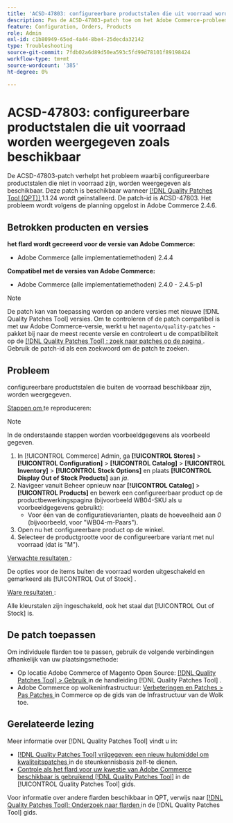 ```yaml
---
title: 'ACSD-47803: configureerbare productstalen die uit voorraad worden weergegeven zoals beschikbaar'
description: Pas de ACSD-47803-patch toe om het Adobe Commerce-probleem op te lossen wanneer stalen van producten die uit voorraad kunnen worden geconfigureerd, worden weergegeven als beschikbaar.
feature: Configuration, Orders, Products
role: Admin
exl-id: c1b80949-65ed-4a44-8be4-25decda32142
type: Troubleshooting
source-git-commit: 7fdb02a6d89d50ea593c5fd99d78101f89198424
workflow-type: tm+mt
source-wordcount: '385'
ht-degree: 0%

---
```


# ACSD-47803: configureerbare productstalen die uit voorraad worden weergegeven zoals beschikbaar

De ACSD-47803-patch verhelpt het probleem waarbij configureerbare productstalen die niet in voorraad zijn, worden weergegeven als beschikbaar. Deze patch is beschikbaar wanneer [[!DNL Quality Patches Tool (QPT)] ](https://experienceleague.adobe.com/nl/docs/commerce-operations/tools/quality-patches-tool/quality-patches-tool-to-self-serve-quality-patches) 1.1.24 wordt geïnstalleerd. De patch-id is ACSD-47803. Het probleem wordt volgens de planning opgelost in Adobe Commerce 2.4.6.

## Betrokken producten en versies

**het flard wordt gecreeerd voor de versie van Adobe Commerce:**

* Adobe Commerce (alle implementatiemethoden) 2.4.4

**Compatibel met de versies van Adobe Commerce:**

* Adobe Commerce (alle implementatiemethoden) 2.4.0 - 2.4.5-p1

>[!NOTE]
>
>De patch kan van toepassing worden op andere versies met nieuwe [!DNL Quality Patches Tool] versies. Om te controleren of de patch compatibel is met uw Adobe Commerce-versie, werkt u het `magento/quality-patches` -pakket bij naar de meest recente versie en controleert u de compatibiliteit op de [[!DNL Quality Patches Tool] : zoek naar patches op de pagina ](https://experienceleague.adobe.com/tools/commerce-quality-patches/index.html?lang=nl-NL) . Gebruik de patch-id als een zoekwoord om de patch te zoeken.

## Probleem

configureerbare productstalen die buiten de voorraad beschikbaar zijn, worden weergegeven.

<u> Stappen om </u> te reproduceren:

>[!NOTE]
>
>In de onderstaande stappen worden voorbeeldgegevens als voorbeeld gegeven.

1. In [!UICONTROL Commerce] Admin, ga **[!UICONTROL Stores]** > **[!UICONTROL Configuration]** > **[!UICONTROL Catalog]** > **[!UICONTROL Inventory]** > **[!UICONTROL Stock Options]** en plaats **[!UICONTROL Display Out of Stock Products]** aan *ja*.
1. Navigeer vanuit Beheer opnieuw naar **[!UICONTROL Catalog]** > **[!UICONTROL Products]** en bewerk een configureerbaar product op de productbewerkingspagina (bijvoorbeeld WB04-SKU als u voorbeeldgegevens gebruikt):
   * Voor één van de configuratievarianten, plaats de hoeveelheid aan *0* (bijvoorbeeld, voor &quot;WB04-m-Paars&quot;).
1. Open nu het configureerbare product op de winkel.
1. Selecteer de productgrootte voor de configureerbare variant met nul voorraad (dat is &quot;M&quot;).

<u> Verwachte resultaten </u>:

De opties voor de items buiten de voorraad worden uitgeschakeld en gemarkeerd als [!UICONTROL Out of Stock] .

<u> Ware resultaten </u>:

Alle kleurstalen zijn ingeschakeld, ook het staal dat [!UICONTROL Out of Stock] is.

## De patch toepassen

Om individuele flarden toe te passen, gebruik de volgende verbindingen afhankelijk van uw plaatsingsmethode:

* Op locatie Adobe Commerce of Magento Open Source: [[!DNL Quality Patches Tool] > Gebruik ](/help/tools/quality-patches-tool/usage.md) in de handleiding [!DNL Quality Patches Tool] .
* Adobe Commerce op wolkeninfrastructuur: [ Verbeteringen en Patches > Pas Patches ](https://experienceleague.adobe.com/docs/commerce-cloud-service/user-guide/develop/upgrade/apply-patches.html?lang=nl-NL) in Commerce op de gids van de Infrastructuur van de Wolk toe.

## Gerelateerde lezing

Meer informatie over [!DNL Quality Patches Tool] vindt u in:

* [[!DNL Quality Patches Tool]  vrijgegeven: een nieuw hulpmiddel om kwaliteitspatches ](https://experienceleague.adobe.com/nl/docs/commerce-operations/tools/quality-patches-tool/quality-patches-tool-to-self-serve-quality-patches) in de steunkennisbasis zelf-te dienen.
* [ Controle als het flard voor uw kwestie van Adobe Commerce beschikbaar is gebruikend  [!DNL Quality Patches Tool]](/help/tools/quality-patches-tool/patches-available-in-qpt/check-patch-for-magento-issue-with-magento-quality-patches.md) in de [!UICONTROL Quality Patches Tool] gids.


Voor informatie over andere flarden beschikbaar in QPT, verwijs naar [[!DNL Quality Patches Tool]: Onderzoek naar flarden ](https://experienceleague.adobe.com/tools/commerce-quality-patches/index.html?lang=nl-NL) in de [!DNL Quality Patches Tool] gids.
